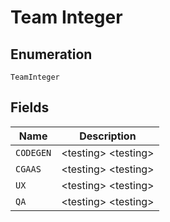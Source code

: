 
# Team Integer

## Enumeration

`TeamInteger`

## Fields

| Name | Description |
|  --- | --- |
| `CODEGEN` | &lt;testing&gt; &lt;testing&gt; |
| `CGAAS` | &lt;testing&gt; &lt;testing&gt; |
| `UX` | &lt;testing&gt; &lt;testing&gt; |
| `QA` | &lt;testing&gt; &lt;testing&gt; |

